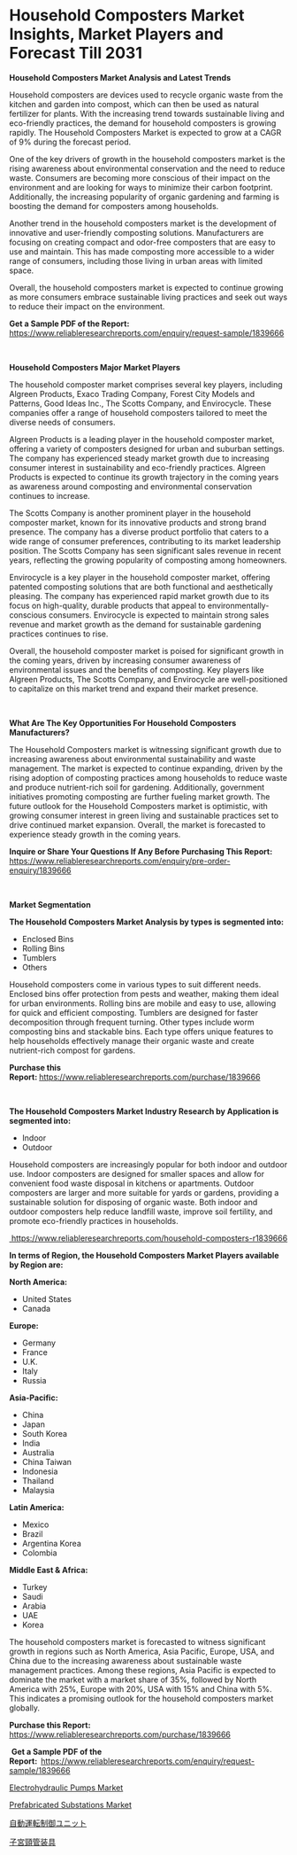 <p><h1>Household Composters Market Insights, Market Players and Forecast Till 2031</h1></p><p><strong>Household Composters Market Analysis and Latest Trends</strong></p>
<p><p>Household composters are devices used to recycle organic waste from the kitchen and garden into compost, which can then be used as natural fertilizer for plants. With the increasing trend towards sustainable living and eco-friendly practices, the demand for household composters is growing rapidly. The Household Composters Market is expected to grow at a CAGR of 9% during the forecast period.</p><p>One of the key drivers of growth in the household composters market is the rising awareness about environmental conservation and the need to reduce waste. Consumers are becoming more conscious of their impact on the environment and are looking for ways to minimize their carbon footprint. Additionally, the increasing popularity of organic gardening and farming is boosting the demand for composters among households.</p><p>Another trend in the household composters market is the development of innovative and user-friendly composting solutions. Manufacturers are focusing on creating compact and odor-free composters that are easy to use and maintain. This has made composting more accessible to a wider range of consumers, including those living in urban areas with limited space.</p><p>Overall, the household composters market is expected to continue growing as more consumers embrace sustainable living practices and seek out ways to reduce their impact on the environment.</p></p>
<p><strong>Get a Sample PDF of the Report:&nbsp;</strong> <a href="https://www.reliableresearchreports.com/enquiry/request-sample/1839666">https://www.reliableresearchreports.com/enquiry/request-sample/1839666</a></p>
<p>&nbsp;</p>
<p><strong>Household Composters Major Market Players</strong></p>
<p><p>The household composter market comprises several key players, including Algreen Products, Exaco Trading Company, Forest City Models and Patterns, Good Ideas Inc., The Scotts Company, and Envirocycle. These companies offer a range of household composters tailored to meet the diverse needs of consumers.</p><p>Algreen Products is a leading player in the household composter market, offering a variety of composters designed for urban and suburban settings. The company has experienced steady market growth due to increasing consumer interest in sustainability and eco-friendly practices. Algreen Products is expected to continue its growth trajectory in the coming years as awareness around composting and environmental conservation continues to increase.</p><p>The Scotts Company is another prominent player in the household composter market, known for its innovative products and strong brand presence. The company has a diverse product portfolio that caters to a wide range of consumer preferences, contributing to its market leadership position. The Scotts Company has seen significant sales revenue in recent years, reflecting the growing popularity of composting among homeowners.</p><p>Envirocycle is a key player in the household composter market, offering patented composting solutions that are both functional and aesthetically pleasing. The company has experienced rapid market growth due to its focus on high-quality, durable products that appeal to environmentally-conscious consumers. Envirocycle is expected to maintain strong sales revenue and market growth as the demand for sustainable gardening practices continues to rise.</p><p>Overall, the household composter market is poised for significant growth in the coming years, driven by increasing consumer awareness of environmental issues and the benefits of composting. Key players like Algreen Products, The Scotts Company, and Envirocycle are well-positioned to capitalize on this market trend and expand their market presence.</p></p>
<p>&nbsp;</p>
<p><strong>What Are The Key Opportunities For Household Composters Manufacturers?</strong></p>
<p><p>The Household Composters market is witnessing significant growth due to increasing awareness about environmental sustainability and waste management. The market is expected to continue expanding, driven by the rising adoption of composting practices among households to reduce waste and produce nutrient-rich soil for gardening. Additionally, government initiatives promoting composting are further fueling market growth. The future outlook for the Household Composters market is optimistic, with growing consumer interest in green living and sustainable practices set to drive continued market expansion. Overall, the market is forecasted to experience steady growth in the coming years.</p></p>
<p><strong>Inquire or Share Your Questions If Any Before Purchasing This Report:</strong> <a href="https://www.reliableresearchreports.com/enquiry/pre-order-enquiry/1839666">https://www.reliableresearchreports.com/enquiry/pre-order-enquiry/1839666</a></p>
<p>&nbsp;</p>
<p><strong>Market Segmentation</strong></p>
<p><strong>The Household Composters Market Analysis by types is segmented into:</strong></p>
<p><ul><li>Enclosed Bins</li><li>Rolling Bins</li><li>Tumblers</li><li>Others</li></ul></p>
<p><p>Household composters come in various types to suit different needs. Enclosed bins offer protection from pests and weather, making them ideal for urban environments. Rolling bins are mobile and easy to use, allowing for quick and efficient composting. Tumblers are designed for faster decomposition through frequent turning. Other types include worm composting bins and stackable bins. Each type offers unique features to help households effectively manage their organic waste and create nutrient-rich compost for gardens.</p></p>
<p><strong>Purchase this Report:&nbsp;</strong><a href="https://www.reliableresearchreports.com/purchase/1839666">https://www.reliableresearchreports.com/purchase/1839666</a></p>
<p>&nbsp;</p>
<p><strong>The Household Composters Market Industry Research by Application is segmented into:</strong></p>
<p><ul><li>Indoor</li><li>Outdoor</li></ul></p>
<p><p>Household composters are increasingly popular for both indoor and outdoor use. Indoor composters are designed for smaller spaces and allow for convenient food waste disposal in kitchens or apartments. Outdoor composters are larger and more suitable for yards or gardens, providing a sustainable solution for disposing of organic waste. Both indoor and outdoor composters help reduce landfill waste, improve soil fertility, and promote eco-friendly practices in households.</p></p>
<p><a href="https://www.reliableresearchreports.com/household-composters-r1839666">&nbsp;https://www.reliableresearchreports.com/household-composters-r1839666</a></p>
<p><strong>In terms of Region, the Household Composters Market Players available by Region are:</strong></p>
<p>
    <p> <strong> North America: </strong>
        <ul>
            <li>United States</li>
            <li>Canada</li>
        </ul>
        </p> 
    <p> <strong> Europe: </strong>
        <ul>
            <li>Germany</li>
            <li>France</li>
            <li>U.K.</li>
            <li>Italy</li>
            <li>Russia</li>
        </ul>
        </p> 
    <p> <strong> Asia-Pacific: </strong>
        <ul>
            <li>China</li>
            <li>Japan</li>
            <li>South Korea</li>
            <li>India</li>
            <li>Australia</li>
            <li>China Taiwan</li>
            <li>Indonesia</li>
            <li>Thailand</li>
            <li>Malaysia</li>
        </ul>
        </p> 
    <p> <strong> Latin America: </strong>
        <ul>
            <li>Mexico</li>
            <li>Brazil</li>
            <li>Argentina Korea</li>
            <li>Colombia</li>
        </ul>
        </p> 
    <p> <strong> Middle East & Africa: </strong>
        <ul>
            <li>Turkey</li>
            <li>Saudi</li>
            <li>Arabia</li>
            <li>UAE</li>
            <li>Korea</li>
        </ul>
    </p>
    </p>
<p><p>The household composters market is forecasted to witness significant growth in regions such as North America, Asia Pacific, Europe, USA, and China due to the increasing awareness about sustainable waste management practices. Among these regions, Asia Pacific is expected to dominate the market with a market share of 35%, followed by North America with 25%, Europe with 20%, USA with 15% and China with 5%. This indicates a promising outlook for the household composters market globally.</p></p>
<p><strong>Purchase this Report: </strong><a href="https://www.reliableresearchreports.com/purchase/1839666">https://www.reliableresearchreports.com/purchase/1839666</a></p>
<p>&nbsp;<strong>Get a Sample PDF of the Report:&nbsp;&nbsp;</strong><a href="https://www.reliableresearchreports.com/enquiry/request-sample/1839666">https://www.reliableresearchreports.com/enquiry/request-sample/1839666</a></p>
<p><strong></strong></p>
<p><p><a href="https://github.com/mancsybtousav/Market-Research-Report-List-2/blob/main/electrohydraulic-pumps-market.md">Electrohydraulic Pumps Market</a></p><p><a href="https://github.com/josesg55/Market-Research-Report-List-2/blob/main/prefabricated-substations-market.md">Prefabricated Substations Market</a></p><p><a href="https://github.com/xtkhtofdt934839/Market-Research-Report-List-1/blob/main/537868740879.md">自動運転制御ユニット</a></p><p><a href="https://github.com/KaydenJohns1964/Market-Research-Report-List-1/blob/main/842883831793.md">子宮頸管装具</a></p></p>